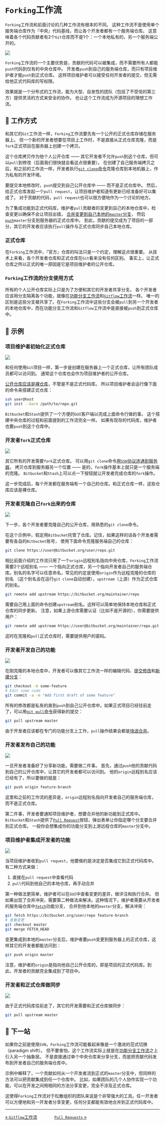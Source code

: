 `Forking`工作流
=======================

`Forking`工作流和前面讨论的几种工作流有根本的不同。
这种工作流不是使用单个服务端仓库作为『中央』代码基线，而让各个开发者都有一个服务端仓库。
这意味着各个代码贡献者有2个`Git`仓库而不是1个：一个本地私有的，另一个服务端公开的。

![](images/git-workflows-forking.png)

`Forking`工作流的一个主要优势是，贡献的代码可以被集成，而不需要所有人都能`push`代码到仅有的中央仓库中。
开发者`push`到自己的服务端仓库，而只有项目维护者才能`push`到正式仓库。
这样项目维护者可以接受任何开发者的提交，但无需给他正式代码库的写权限。

效果就是一个分布式的工作流，能为大型、自发性的团队（包括了不受信的第三方）提供灵活的方式来安全的协作。
也让这个工作流成为开源项目的理想工作流。

:beer: 工作方式
---------------------

和其它的`Git`工作流一样，`Forking`工作流要先有一个公开的正式仓库存储在服务器上。
但一个新的开发者想要在项目上工作时，不是直接从正式仓库克隆，而是`fork`正式项目在服务器上创建一个拷贝。

这个仓库拷贝作为他个人公开仓库 ——
其它开发者不允许`push`到这个仓库，但可以`pull`到修改（后面我们很快就会看这点很重要）。
在创建了自己服务端拷贝之后，和之前的工作流一样，开发者执行[`git clone`命令](https://www.atlassian.com/git/tutorial/git-basics#!clone)克隆仓库到本地机器上，作为私有的开发环境。

要提交本地修改时，`push`提交到自己公开仓库中 —— 而不是正式仓库中。
然后，给正式仓库发起一个`pull request`，让项目维护者知道有更新已经准备好可以集成了。
对于贡献的代码，`pull request`也可以很方便地作为一个讨论的地方。

为了集成功能到正式代码库，维护者`pull`贡献者的变更到自己的本地仓库中，检查变更以确保不会让项目出错，
[合并变更到自己本地的`master`分支](https://www.atlassian.com/git/tutorial/git-branches#!merge)，
然后[`push`](https://www.atlassian.com/git/tutorial/remote-repositories#!push)`master`分支到服务器的正式仓库中。
到此，贡献的提交成为了项目的一部分，其它的开发者应该执行`pull`操作与正式仓库同步自己本地仓库。

### 正式仓库

在`Forking`工作流中，『官方』仓库的叫法只是一个约定，理解这点很重要。
从技术上来看，各个开发者仓库和正式仓库在`Git`看来没有任何区别。
事实上，让正式仓库之所以正式的唯一原因是它是项目维护者的公开仓库。

### `Forking`工作流的分支使用方式

所有的个人公开仓库实际上只是为了方便和其它的开发者共享分支。
各个开发者应该用分支隔离各个功能，就像在[功能分支工作流](workflow-feature-branch.md)和[`Gitflow`工作流](workflow-forking.md)一样。
唯一的区别是这些分支被共享了。在`Forking`工作流中这些分支会被`pull`到另一个开发者的本地仓库中，而在功能分支工作流和`Gitflow`工作流中是直接被`push`到正式仓库中。

:beer: 示例
---------------------

### 项目维护者初始化正式仓库

![](images/git-workflows-forking-1.png)

和任何使用`Git`项目一样，第一步是创建在服务器上一个正式仓库，让所有团队成员都可以访问到。
通常这个仓库也会作为项目维护者的公开仓库。

[公开仓库应该是裸仓库](https://www.atlassian.com/git/tutorial/git-basics#!init)，不管是不是正式代码库。
所以项目维护者会运行像下面的命令来搭建正式仓库：

```bash
ssh user@host
git init --bare /path/to/repo.git
```

`Bitbucket`和`Stash`提供了一个方便的`GUI`客户端以完成上面命令行做的事。
这个搭建中央仓库的过程和前面提到的工作流完全一样。
如果有现存的代码库，维护者也要`push`到这个仓库中。

### 开发者`fork`正式仓库

![](images/git-workflows-forking-2.png)

其它所有的开发需要`fork`正式仓库。
可以用`git clone`命令[用`SSH`协议连通到服务器](https://confluence.atlassian.com/display/BITBUCKET/Set+up+SSH+for+Git)，
拷贝仓库到服务器另一个位置 —— 是的，`fork`操作基本上就只是一个服务端的克隆。
`Bitbucket`和`Stash`上可以点一下按钮就让开发者完成仓库的`fork`操作。

这一步完成后，每个开发都在服务端有一个自己的仓库。和正式仓库一样，这些仓库应该是裸仓库。

### 开发者克隆自己`fork`出来的仓库

![](images/git-workflows-forking-3.png)

下一步，各个开发者要克隆自己的公开仓库，用熟悉的`git clone`命令。

在这个示例中，假定用`Bitbucket`托管了仓库。记住，如果这样的话各个开发者需要有各自的`Bitbucket`账号，
使用下面命令克隆服务端自己的仓库：

```bash
git clone https://user@bitbucket.org/user/repo.git
```

相比前面介绍的工作流只用了一个`origin`远程别名指向中央仓库，`Forking`工作流需要2个远程别名 ——
一个指向正式仓库，另一个指向开发者自己的服务端仓库。别名的名字可以任意命名，常见的约定是使用`origin`作为远程克隆的仓库的别名
（这个别名会在运行`git clone`自动创建），`upstream`（上游）作为正式仓库的别名。

```bash
git remote add upstream https://bitbucket.org/maintainer/repo
```

需要自己用上面的命令创建`upstream`别名。这样可以简单地保持本地仓库和正式仓库的同步更新。
注意，如果上游仓库需要认证（比如不是开源的），你需要提供用户：

```bash
git remote add upstream https://user@bitbucket.org/maintainer/repo.git
```

这时在克隆和`pull`正式仓库时，需要提供用户的密码。

### 开发者开发自己的功能

![](images/git-workflows-forking-4.png)

在刚克隆的本地仓库中，开发者可以像其它工作流一样的编辑代码、[提交修改](https://www.atlassian.com/git/tutorial/git-basics#!commit)和[新建分支](https://www.atlassian.com/git/tutorial/git-branches#!branch)：

```bash
git checkout -b some-feature
# Edit some code
git commit -a -m "Add first draft of some feature"
```

所有的修改都是私有的直到`push`到自己公开仓库中。如果正式项目已经往前走了，可以用[`git pull`命令](https://www.atlassian.com/git/tutorial/remote-repositories#!pull)获得新的提交：

```bash
git pull upstream master
```

由于开发者应该都在专门的功能分支上工作，`pull`操作结果会都是[快进合并](https://www.atlassian.com/git/tutorial/git-branches#!merge)。

### 开发者发布自己的功能

![](images/git-workflows-forking-5.png)

一旦开发者准备好了分享新功能，需要做二件事。
首先，通过`push`他的贡献代码到自己的公开仓库中，让其它的开发者都可以访问到。
他的`origin`远程别名应该已经有了，所以要做的就是：

```bash
git push origin feature-branch
```

这里和之前的工作流的差异是，`origin`远程别名指向开发者自己的服务端仓库，而不是正式仓库。

第二件事，开发者要通知项目维护者，想要合并他的新功能到正式库中。
`Bitbucket`和`Stash`提供了[`Pull Request`](https://confluence.atlassian.com/display/STASH/Using+pull+requests+in+Stash)按钮，弹出表单让你指定哪个分支要合并到正式仓库。
一般你会想集成你的功能分支到上游远程仓库的`master`分支中。

### 项目维护者集成开发者的功能

![](images/git-workflows-forking-6.png)

当项目维护者收到`pull request`，他要做的是决定是否集成它到正式代码库中。有二种方式来做：

1. 直接在`pull request`中查看代码
1. `pull`代码到他自己的本地仓库，再手动合并

第一种做法更简单，维护者可以在`GUI`中查看变更的差异，做评注和执行合并。
但如果出现了合并冲突，需要第二种做法来解决。这种情况下，维护者需要从开发者的服务端仓库中[`fetch`](https://www.atlassian.com/git/tutorial/remote-repositories#!fetch)功能分支，
合并到他本地的`master`分支，解决冲突：

```bash
git fetch https://bitbucket.org/user/repo feature-branch
# 查看变更
git checkout master
git merge FETCH_HEAD
```

变更集成到本地的`master`分支后，维护者要`push`变更到服务器上的正式仓库，这样其它的开发者都能访问到：

```bash
git push origin master
```

注意，维护者的`origin`是指向他自己公开仓库的，即是项目的正式代码库。到此，开发者的贡献完全集成到了项目中。

### 开发者和正式仓库做同步

![](images/git-workflows-forking-7.png)

由于正式代码库往前走了，其它的开发需要和正式仓库做同步：

```bash
git pull upstream master
```

:beer: 下一站
-----------------

如果你之前是使用`SVN`，`Forking`工作流可能看起来像是一个激进的范式切换（paradigm shift）。
但不要害怕，这个工作流实际上就是在[功能分支工作流](workflow-feature-branch.md)之上引入另一个抽象层。
不是直接通过单个中央仓库来分享分支，而是把贡献代码发布到开发者自己的服务端仓库中。

示例中解释了，一个贡献如何从一个开发者流到正式的`master`分支中，但同样的方法可以把贡献集成到任一个仓库中。
比如，如果团队的几个人协作实现一个功能，可以在开发之间用相同的方法分享变更，完全不涉及正式仓库。

这使得`Forking`工作流对于松散组织的团队来说是个非常强大的工具。任一开发者可以方便地和另一开发者分享变更，任何分支都能有效地合并到正式代码库中。

-----------------

[« `Gitflow`工作流](workflow-gitflow.md)　　　　[`Pull Requests` »](pull-request.md)
